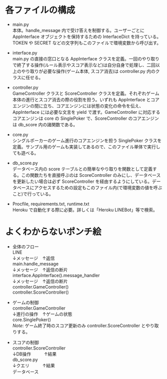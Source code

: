 # 各ファイルの構成
* main.py  
本体。handle_message 内で受け答えを制御する。ユーザーごとに AppInterface オブジェクトを保持するための InterfaceDict を持っている。TOKEN や SECRET などの文字列もこのファイルで環境変数から呼び出す。  

* interface.py  
main.py の直接の窓口となる AppInterface クラスを定義。一回のやり取りで終了する操作(ルール表示やスコア表示など)は自分自身で処理し、二回以上のやり取りが必要な操作(ゲーム本体, スコア消去)は controller.py 内のクラスに任せる。  

* controller.py  
GameController クラスと ScoreController クラスを定義。それぞれゲーム本体の進行とスコア消去の際の役割を担う。いずれも AppInterface とコアエンジンの間に立ち、コアエンジンには状態の変化の命令を伝え、AppInterface には必要な文言を yield で渡す。GameController に対応するコアエンジンは core の SinglePoker で、ScoreController のコアエンジンは db_score 内の諸関数である。  

* core.py  
シングルポーカーのゲーム進行のコアエンジンを担う SinglePoker クラスを定義。サンプル用のゲームも実装してあるので、このファイル単体で実行しても遊べる。  

* db_score.py  
データベース内の score テーブルとの簡単なやり取りを関数として定義する。この関数たちを直接呼ぶのは ScoreController のみにし、データベースを更新したい場合は必ず ScoreController を経由するようにしている。データベースにアクセスするための設定もこのファイル内(で環境変数の値を呼ぶこと)で行っている。  

* Procfile, requirements.txt, runtime.txt  
Heroku で自動化する際に必要。詳しくは「Heroku LINEBot」等で検索。  

# よくわからないポンチ絵
* 全体のフロー  
LINE  
↓メッセージ　↑返信  
main.handle_message  
↓メッセージ　↑返信の断片  
interface.AppInterface().message_handler  
↓メッセージ　↑返信の断片  
controller.GameController()  
controller.ScoreController()  

* ゲームの制御  
controller.GameController  
↓進行の操作　↑ゲームの状態  
core.SinglePoker()  
*Note*: ゲーム終了時のスコア更新のみ controller.ScoreController とやり取りする。  

* スコアの制御  
controller.ScoreController  
↓DB操作　　　↑結果  
db_score.py  
↓クエリ　　　↑結果  
データベース  
